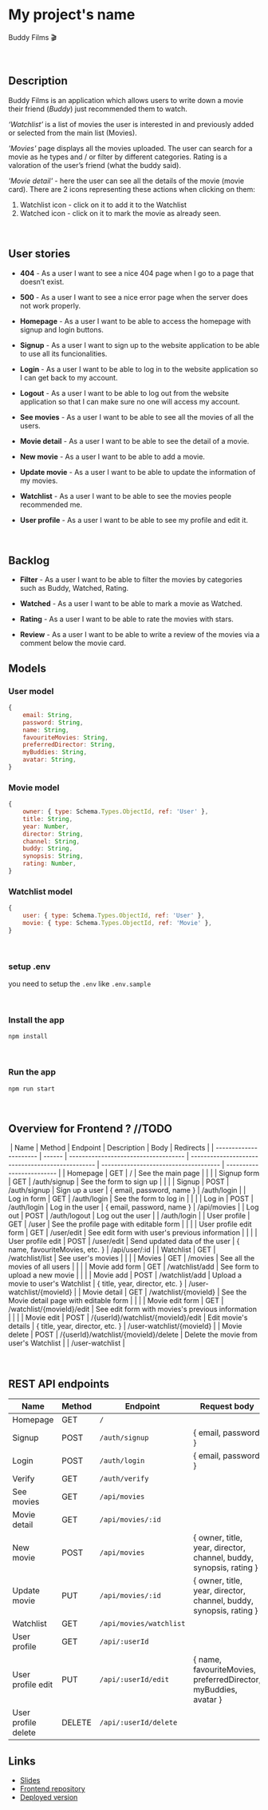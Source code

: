 # My project's name

Buddy Films :clapper: 
​

​
## Description

Buddy Films is an application which allows​ users to write down a movie their friend (*Buddy*) just recommended them to watch.

*‘Watchlist’* is a list of movies the user is interested in and previously added or selected from the main list (Movies).

*'Movies'* page displays all the movies uploaded.
The user can search for a movie as he types and / or filter by different categories.
Rating is a valoration of the user’s friend (what the buddy said).

*'Movie detail'* - here the user can see all the details of the movie (movie card).
There are 2 icons representing these actions when clicking on them:

1.  Watchlist icon - click on it to add it to the Watchlist
2.  Watched icon - click on it to mark the movie as already seen.

​
## User stories

- **404** - As a user I want to see a nice 404 page when I go to a page that doesn’t exist.

- **500** - As a user I want to see a nice error page when the server does not work properly.

- **Homepage** - As a user I want to be able to access the homepage with signup and login buttons.

- **Signup** - As a user I want to sign up to the website application to be able to use all its funcionalities.

- **Login** - As a user I want to be able to log in to the website application so I can get back to my account.

- **Logout** - As a user I want to be able to log out from the website application so that I can make sure no one will access my account.

- **See movies** - As a user I want to be able to see all the movies of all the users.

- **Movie detail** - As a user I want to be able to see the detail of a movie.

- **New movie** - As a user I want to be able to add a movie.

- **Update movie** - As a user I want to be able to update the information of my movies.

- **Watchlist** - As a user I want to be able to see the movies people recommended me.

- **User profile** - As a user I want to be able to see my profile and edit it.

​
## Backlog

- **Filter** - As a user I want to be able to filter the movies by categories such as Buddy, Watched, Rating.

- **Watched** - As a user I want to be able to mark a movie as Watched.

- **Rating** - As a user I want to be able to rate the movies with stars.

- **Review** - As a user I want to be able to write a review of the movies via a comment below the movie card.



## Models

### User model

```js
{
    email: String,
    password: String,
    name: String,
    favouriteMovies: String,
    preferredDirector: String,
    myBuddies: String,
    avatar: String,
}
```

### Movie model

```js
{
    owner: { type: Schema.Types.ObjectId, ref: 'User' },
    title: String,
    year: Number,
    director: String,
    channel: String,    
    buddy: String,
    synopsis: String,
    rating: Number,
}
```

### Watchlist model

```js
{
    user: { type: Schema.Types.ObjectId, ref: 'User' },
    movie: { type: Schema.Types.ObjectId, ref: 'Movie' }, 
}
```

​
### setup .env

you need to setup the `.env` like `.env.sample`

​
### Install the app

```
npm install
```
​
### Run the app

```
npm run start
```

​












## Overview for Frontend ?  //TODO
​
| Name                   | Method | Endpoint                             | Description                                      | Body                                  | Redirects                 |
| ---------------------- | ------ | ------------------------------------ | ------------------------------------------------ | ------------------------------------- | ------------------------- |
| Homepage               | GET    | /                                    | See the main page                                |                                       |                           |
| Signup form            | GET    | /auth/signup                         | See the form to sign up                          |                                       |                           |
| Signup                 | POST   | /auth/signup                         | Sign up a user                                   | { email, password, name }             | /auth/login               |
| Log in form            | GET    | /auth/login                          | See the form to log in                           |                                       |                           |
| Log in                 | POST   | /auth/login                          | Log in the user                                  | { email, password, name }             | /api/movies               |
| Log out                | POST   | /auth/logout                         | Log out the user                                 |                                       | /auth/login               |
| User profile           | GET    | /user                                | See the profile page with editable form          |                                       |                           |
| User profile edit form | GET    | /user/edit                           | See edit form with user's previous information   |                                       |                           |
| User profile edit      | POST   | /user/edit                           | Send updated data of the user                    | { name, favouriteMovies, etc. }       | /api/user/:id             |
| Watchlist              | GET    | /watchlist/list                      | See user's movies                                |                                       |                           |
| Movies                 | GET    | /movies                              | See all the movies of all users                  |                                       |                           |
| Movie add form         | GET    | /watchlist/add                       | See form to upload a new movie                   |                                       |                           |
| Movie add              | POST   | /watchlist/add                       | Upload a movie to user's Watchlist               | { title, year, director, etc. }       | /user-watchlist/{movieId} |
| Movie detail           | GET    | /watchlist/{movieId}                 | See the Movie detail page with editable form     |                                       |                           |
| Movie edit form        | GET    | /watchlist/{movieId}/edit            | See edit form with movies's previous information |                                       |                           |
| Movie edit             | POST   | /{userId}/watchlist/{movieId}/edit   | Edit movie's details                             | { title, year, director, etc. }       | /user-watchlist/{movieId} |
| Movie delete           | POST   | /{userId}/watchlist/{movieId}/delete | Delete the movie from user's Watchlist           |                                       | /user-watchlist           |

​

## REST API endpoints

| Name                | Method    | Endpoint                   | Request body                                                         | Redirects                     |
|---------------------| --------- | -------------------------- | -------------------------------------------------------------------- | ----------------------------- |
| Homepage            | GET       | `/`                        |                                                                      |                               |
| Signup              | POST      | `/auth/signup`             | { email, password }                                                  | /auth/login                   |
| Login               | POST      | `/auth/login`              | { email, password }                                                  | /api/movies                   |
| Verify              | GET       | `/auth/verify`             |                                                                      |                               |
| See movies          | GET       | `/api/movies`              |                                                                      |                               |
| Movie detail        | GET       | `/api/movies/:id`          |                                                                      |                               |
| New movie           | POST      | `/api/movies`              | { owner, title, year, director, channel, buddy, synopsis, rating }   | /api/movies                   |
| Update movie        | PUT       | `/api/movies/:id`          | { owner, title, year, director, channel, buddy, synopsis, rating }   | /api/movies                   | 
| Watchlist           | GET       | `/api/movies/watchlist`    |                                                                      |                               | 
| User profile        | GET       | `/api/:userId`             |                                                                      |                               |
| User profile edit   | PUT       | `/api/:userId/edit`        | { name, favouriteMovies, preferredDirector, myBuddies, avatar }      | /:userId                      |
| User profile delete | DELETE    | `/api/:userId/delete`      |                                                                      | /                             |



## Links

- [Slides](TBC)
- [Frontend repository](https://github.com/jelin-mi/project-frontend)
- [Deployed version](https://buddy-films.netlify.app)